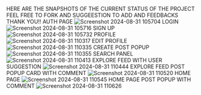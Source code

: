 HERE ARE THE SNAPSHOTS OF THE CURRENT STATUS OF THE PROJECT FEEL FREE TO FORK AND SUGGEESTION TO ADD AND FEEDBACKS THANK YOU!!
AUTH PAGE
![Screenshot 2024-08-31 105704](https://github.com/user-attachments/assets/f6550c3c-f2a1-428e-b947-67e2c686408a)
LOGIN
![Screenshot 2024-08-31 105716](https://github.com/user-attachments/assets/dc4f6f6c-674e-4a9a-815f-b311c251ce49)
SIGN UP
![Screenshot 2024-08-31 105732](https://github.com/user-attachments/assets/d583c83f-2101-4099-8547-30d25644e764)
PROFILE
![Screenshot 2024-08-31 110317](https://github.com/user-attachments/assets/c15ab85b-4dca-47a9-a624-c7d00c6a077a)
EDIT PROFILE
![Screenshot 2024-08-31 110335](https://github.com/user-attachments/assets/41ec0091-398d-46f8-a89c-a678c94e2eaa)
CREATE POST POPUP
![Screenshot 2024-08-31 110355](https://github.com/user-attachments/assets/7e3db89d-409a-4435-9876-2d5536c03fa5)
SEARCH PANEL
![Screenshot 2024-08-31 110413](https://github.com/user-attachments/assets/751c013e-a6dc-4726-9966-64a928d1a919)
EXPLORE FEED WITH USER SUGGESTION
![Screenshot 2024-08-31 110444](https://github.com/user-attachments/assets/a8cdb5cf-794c-473c-8d51-a824cd5300c4)
EXPLORE FEED POST POPUP CARD WITH COMMENT
![Screenshot 2024-08-31 110520](https://github.com/user-attachments/assets/738638bb-5eb8-4024-8dfa-7966b728fcbb)
HOME PAGE
![Screenshot 2024-08-31 110545](https://github.com/user-attachments/assets/de2d15c5-9f73-44ce-981a-1339c0c148b1)
HOME PAGE POST POPUP WITH COMMENT
![Screenshot 2024-08-31 110626](https://github.com/user-attachments/assets/75d40517-1188-474b-902b-082e0fb2fb76)
